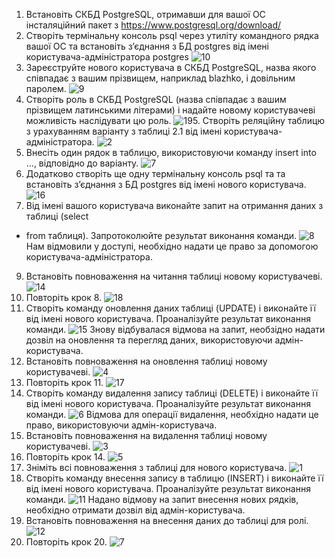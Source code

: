 1. Встановіть СКБД PostgreSQL, отримавши для вашої ОС інсталяційний пакет з
https://www.postgresql.org/download/
2. Створіть термінальну консоль psql через утиліту командного рядка вашої ОС та
встановіть з’єднання з БД postgres від імені користувача-адміністратора postgres
![10](https://i.ibb.co/tXhZswH/photo-7-2023-12-11-21-50-27.jpg)
3. Зареєструйте нового користувача в СКБД PostgreSQL, назва якого співпадає з
вашим прізвищем, наприклад blazhko, і довільним паролем.
![9](https://i.ibb.co/RHgC85J/photo-12-2023-12-11-21-50-27.jpg)
4. Створіть роль в СКБД PostgreSQL (назва співпадає з вашим прізвищем латинськими
літерами) і надайте новому користувачеві можливість наслідувати цю роль.
![19](https://i.ibb.co/516qZXW/photo-2-2023-12-11-21-50-27.jpg)5. Створіть реляційну таблицю з урахуванням варіанту з таблиці 2.1 від імені користувача-адміністратора.
![2](https://i.ibb.co/3vbNzX2/photo-18-2023-12-11-21-50-27.jpg)
6. Внесіть один рядок в таблицю, використовуючи команду insert into ..., відповідно
до варіанту.
![7](https://i.ibb.co/F3vHSWT/photo-16-2023-12-11-21-50-27.jpg)
7. Додатково створіть ще одну термінальну консоль psql та та встановіть з’єднання з
БД postgres від імені нового користувача.
![16](https://i.ibb.co/ftcHzgY/photo-5-2023-12-11-21-50-27.jpg)
8. Від імені вашого користувача виконайте запит на отримання даних з таблиці (select
* from таблиця). Запротоколюйте результат виконання команди.
![8](https://i.ibb.co/QD6zytT/photo-11-2023-12-11-21-50-27.jpg)
Нам відмовили у доступі, необхідно надати це право за допомогою користувача-адміністратора.
9. Встановіть повноваження на читання таблиці новому користувачеві.
![14](https://i.ibb.co/XJCn5bZ/photo-3-2023-12-11-21-50-27.jpg)
10. Повторіть крок 8.
![18](https://i.ibb.co/7C9KRKS/photo-1-2023-12-11-21-50-27.jpg)
11. Створіть команду оновлення даних таблиці (UPDATE) і виконайте її від імені
нового користувача. Проаналізуйте результат виконання команди.
![15](https://i.ibb.co/6tZXgx2/photo-4-2023-12-11-21-50-27.jpg)
Знову відбувалася відмова на запит, необзідно надати дозвіл на оновлення та перегляд даних, використовуючи адмін-користувача.
12. Встановіть повноваження на оновлення таблиці новому користувачеві.
![4](https://i.ibb.co/RzH6mSy/photo-13-2023-12-11-21-50-27.jpg)
13. Повторіть крок 11.
![17](https://i.ibb.co/9WYrPph/photo-6-2023-12-11-21-50-27.jpg)
14. Створіть команду видалення запису таблиці (DELETE) і виконайте її від імені нового користувача. Проаналізуйте результат виконання команди.
![6](https://i.ibb.co/QMjX8X4/photo-15-2023-12-11-21-50-27.jpg)
Відмова для операції видалення, необхідно надати це право, використовуючи адмін-користувача.
15. Встановіть повноваження на видалення таблиці новому користувачеві.
![3](https://i.ibb.co/2tWBLNn/photo-19-2023-12-11-21-50-27.jpg)
16. Повторіть крок 14.
![5](https://i.ibb.co/vhrbnD6/photo-14-2023-12-11-21-50-27.jpg)
17. Зніміть всі повноваження з таблиці для нового користувача.
![1](https://i.ibb.co/3dPm7VC/2023-12-11-220829895.png)
19. Створіть команду внесення запису в таблицю (INSERT) і виконайте її від імені
нового користувача. Проаналізуйте результат виконання команди.
![11](https://i.ibb.co/v4yqx3D/photo-8-2023-12-11-21-50-27.jpg)
Надано відмову на запит внесення нових рядків, необхідно отримати дозвіл від адмін-користувача.
21. Встановіть повноваження на внесення даних до таблиці для ролі.
![12](https://i.ibb.co/GMf6DV4/photo-9-2023-12-11-21-50-27.jpg)
22. Повторіть крок 20.
![7](https://i.ibb.co/F3vHSWT/photo-16-2023-12-11-21-50-27.jpg)